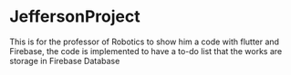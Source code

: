 # JeffersonProject
This is for the professor of Robotics to show him a code with flutter and Firebase, the code is implemented to have a to-do list that the works are storage in Firebase Database

